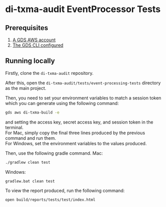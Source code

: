 # di-txma-audit EventProcessor Tests

## Prerequisites

1. [A GDS AWS account](https://gds-request-an-aws-account.cloudapps.digital/)
2. [The GDS CLI configured](https://github.com/alphagov/gds-cli)

## Running locally

Firstly, clone the `di-txma-audit` repository.

After this, open the `di-txma-audit/tests/event-processing-tests` directory as the main project.

Then, you need to set your environment variables to match a session token which you can generate using the following command:
```bash
gds aws di-txma-build -e
```
and setting the access key, secret access key, and session token in the terminal. <br>
For Mac, simply copy the final three lines produced by the previous command and run them. <br>
For Windows, set the environment variables to the values produced.

Then, use the following gradle command.
Mac:
```bash
./gradlew clean test
```
Windows:
```bash
gradlew.bat clean test
```

To view the report produced, run the following command:
``` bash
open build/reports/tests/test/index.html
```
